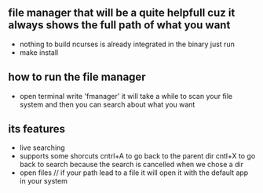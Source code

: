 ## file manager that will be a quite helpfull cuz it always shows the full path of what you want 



- nothing to build ncurses is already integrated in the binary just run
- make install

  
## how to run the file manager 

- open terminal write   'fmanager'   it will take a while to scan your file system and then you can search about what you want


## its features 


- live searching
- supports some shorcuts   cntrl+A to go back to the parent dir     cntl+X to go back to search because the search is cancelled when we chose a dir
- open files // if your path lead to a file it will open it with the default app in your system 
